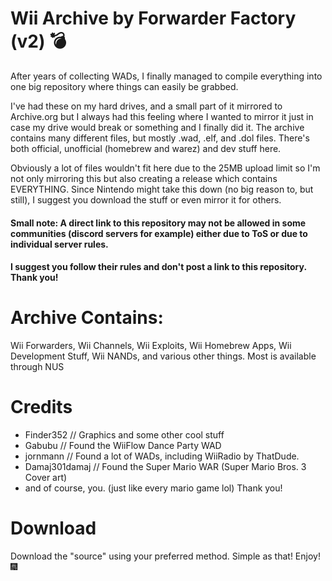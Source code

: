 # Wii Archive by Forwarder Factory (v2) 💣
After years of collecting WADs, I finally managed to compile everything into one big repository where things can easily be grabbed.

I've had these on my hard drives, and a small part of it mirrored to Archive.org but I always had this feeling where I wanted to mirror it just in case my drive 
would break or something and I finally did it. The archive contains many different files, but mostly .wad, .elf, and .dol files. There's both official,
unofficial (homebrew and warez) and dev stuff here.

Obviously a lot of files wouldn't fit here due to the 25MB upload limit so I'm not only mirroring this but also creating a release which contains EVERYTHING.
Since Nintendo might take this down (no big reason to, but still), I suggest you download the stuff or even mirror it for others.

#### Small note: A direct link to this repository may not be allowed in some communities (discord servers for example) either due to ToS or due to individual server rules.
#### I suggest you follow their rules and don't post a link to this repository. Thank you!

# Archive Contains:
Wii Forwarders, Wii Channels, Wii Exploits, Wii Homebrew Apps, Wii Development Stuff, Wii NANDs, and various other things.
Most is available through NUS


# Credits
 * Finder352 // Graphics and some other cool stuff
 * Gabubu // Found the WiiFlow Dance Party WAD
 * jornmann // Found a lot of WADs, including WiiRadio by ThatDude.
 * Damaj301damaj // Found the Super Mario WAR (Super Mario Bros. 3 Cover art)
 * and of course, you. (just like every mario game lol) Thank you!

# Download

Download the "source" using your preferred method.
Simple as that! Enjoy! 🎆
